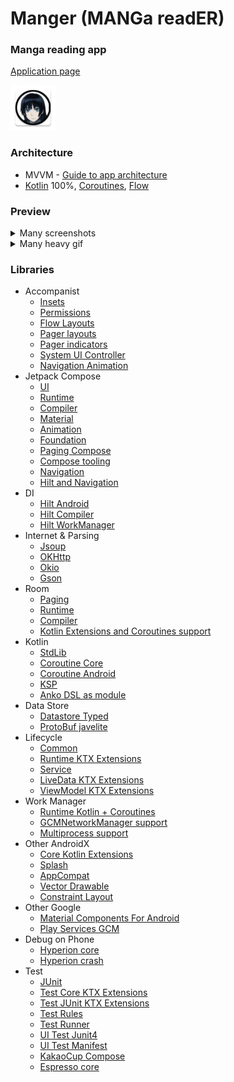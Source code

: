 Manger (MANGa readER)
===================
### Manga reading app

[Application page](https://4pda.to/forum/index.php?showtopic=772886&st=80)

![picture](md_data/icon.png)


### Architecture

* MVVM - [Guide to app architecture](https://developer.android.com/jetpack/guide)
* [Kotlin](https://kotlinlang.org/) 100%, [Coroutines](https://github.com/Kotlin/kotlinx.coroutines),
  [Flow](https://kotlinlang.org/docs/flow.html)

### Preview
<details>
  <summary>Many screenshots</summary>
    <p align="center">
      <img src="md_data/1.jpg" width="20%"/>
      <img src="md_data/2.jpg" width="20%"/>
      <img src="md_data/4.jpg" width="20%"/>
      <img src="md_data/5.jpg" width="20%"/>
      <img src="md_data/6.jpg" width="20%"/>
      <img src="md_data/7.jpg" width="20%"/>
      <img src="md_data/8.jpg" width="20%"/>
      <img src="md_data/9.jpg" width="20%"/>
      <img src="md_data/10.jpg" width="20%"/>
      <img src="md_data/11.jpg" width="20%"/>
      <img src="md_data/12.jpg" width="20%"/>
      <img src="md_data/13.jpg" width="20%"/>
      <img src="md_data/14.jpg" width="20%"/>
      <img src="md_data/15.jpg" width="20%"/>
      <img src="md_data/16.jpg" width="20%"/>
      <img src="md_data/17.jpg" width="20%"/>
      <img src="md_data/18.jpg" width="20%"/>
    </p>
</details>
<details>
  <summary>Many heavy gif</summary>
    <p>  
    <details>
        <summary><b>"Library And Categories"</b> Screens</summary>
        <p>
        <img src="md_data/part_1.gif" width="32%"/>
        <img src="md_data/part_2.gif" width="32%"/>
        <summary><b>"Drawer menu"</b></summary>
        <img src="md_data/part_15.gif" width="32%"/>
    </details>
    <p>
    <details>
        <summary><b>"Chapters of Manga"</b> Screen</summary>
        <img src="md_data/part_16.gif" width="32%"/>
        <img src="md_data/part_17.gif" width="32%"/>
    </details>
    <p>
    <details>
        <summary><b>"Statistic"</b> Screen</summary>
        <img src="md_data/part_3.gif" width="32%"/>
    </details>
    <p>
    <details>
        <summary><b>"Storage"</b> Screen</summary>
        <img src="md_data/part_4.gif" width="32%"/>
    </details>
    <p>
    <details>
        <summary><b>"Site Catalog"</b> Screen</summary>
        <img src="md_data/part_5.gif" width="32%"/>
    </details>
    <p>
    <details>
        <summary><b>"Single Site"</b> Screen</summary>
        <img src="md_data/part_6.gif" width="32%"/>
    </details>
    <p>
    <details>
        <summary><b>"Global Search"</b> Screen</summary>
        <img src="md_data/part_7.gif" width="32%"/>
    </details>
    <p>
    <details>
        <summary><b>"Downloads"</b> Screen</summary>
        <img src="md_data/part_8.gif" width="32%"/>
        <summary><b>"Downloads"</b> Notification</summary>
        <img src="md_data/part_11.gif" width="32%"/>
    </details>
    <p>
    <details>
        <summary><b>"Last Added Chapters"</b> Screen</summary>
        <img src="md_data/part_9.gif" width="32%"/>
    </details>
    <p>
    <details>
        <summary><b>"Scheduler"</b> Screen</summary>
        <img src="md_data/part_10.gif" width="32%"/>
    </details>
    <p>
    <details>
        <summary><b>"Settings"</b> Screen</summary>
        <img src="md_data/part_12.gif" width="32%"/>
        <summary><b>"Change order drawer menu"</b></summary>
        <img src="md_data/part_13.gif" width="32%"/>
    </details>
    <p>
    <details>
        <summary><b>"App launch - Splash"</b> Screen</summary>
        <img src="md_data/part_14.gif" width="32%"/>
    </details>
    <p>
    <details>
        <summary><b>"Downloads"</b> Screen</summary>
    </details>
</details>

### Libraries

* Accompanist
    * [Insets](https://google.github.io/accompanist/insets/)
    * [Permissions](https://google.github.io/accompanist/permissions/)
    * [Flow Layouts](https://google.github.io/accompanist/flowlayout/)
    * [Pager layouts](https://google.github.io/accompanist/pager/)
    * [Pager indicators](https://google.github.io/accompanist/pager/#indicators)
    * [System UI Controller](https://google.github.io/accompanist/systemuicontroller/)
    * [Navigation Animation](https://google.github.io/accompanist/navigation-animation/)
* Jetpack Compose
    * [UI](https://developer.android.com/jetpack/androidx/releases/compose-ui)
    * [Runtime](https://developer.android.com/jetpack/androidx/releases/compose-runtime)
    * [Compiler](https://developer.android.com/jetpack/androidx/releases/compose-compiler)
    * [Material](https://developer.android.com/jetpack/androidx/releases/compose-material)
    * [Animation](https://developer.android.com/jetpack/androidx/releases/compose-animation)
    * [Foundation](https://developer.android.com/jetpack/androidx/releases/compose-foundation)
    * [Paging Compose](https://developer.android.com/jetpack/compose/libraries#paging)
    * [Compose tooling](https://developer.android.com/jetpack/compose/tooling)
    * [Navigation](https://developer.android.com/jetpack/compose/navigation)
    * [Hilt and Navigation](https://developer.android.com/jetpack/compose/libraries#hilt-navigation)
* DI
    * [Hilt Android](https://developer.android.com/training/dependency-injection/hilt-android)
    * [Hilt Compiler](https://developer.android.com/training/dependency-injection/hilt-android)
    * [Hilt WorkManager](https://developer.android.com/training/dependency-injection/hilt-jetpack#workmanager)
* Internet & Parsing
    * [Jsoup](https://jsoup.org)
    * [OKHttp](https://square.github.io/okhttp/)
    * [Okio](https://square.github.io/okio/)
    * [Gson](https://github.com/google/gson)
* Room
    * [Paging](https://developer.android.com/training/data-storage/room)
    * [Runtime](https://developer.android.com/training/data-storage/room)
    * [Compiler](https://developer.android.com/training/data-storage/room)
    * [Kotlin Extensions and Coroutines support](https://developer.android.com/training/data-storage/room)
* Kotlin
    * [StdLib](https://kotlinlang.org/api/latest/jvm/stdlib/)
    * [Coroutine Core](https://github.com/Kotlin/kotlinx.coroutines)
    * [Coroutine Android](https://github.com/Kotlin/kotlinx.coroutines/blob/master/ui/kotlinx-coroutines-android/README.md)
    * [KSP](https://github.com/google/ksp)
    * [Anko DSL as module](https://github.com/Kotlin/anko)
* Data Store
    * [Datastore Typed](https://developer.android.com/topic/libraries/architecture/datastore)
    * [ProtoBuf javelite](https://mvnrepository.com/artifact/com.google.protobuf/protobuf-javalite)
* Lifecycle
    * [Common](https://developer.android.com/topic/libraries/architecture/lifecycle)
    * [Runtime KTX Extensions](https://developer.android.com/topic/libraries/architecture/lifecycle)
    * [Service](https://developer.android.com/reference/android/arch/lifecycle/LifecycleService)
    * [LiveData KTX Extensions](https://developer.android.com/topic/libraries/architecture/livedata)
    * [ViewModel KTX Extensions](https://developer.android.com/topic/libraries/architecture/viewmodel)
* Work Manager
    * [Runtime Kotlin + Coroutines](https://developer.android.com/topic/libraries/architecture/workmanager)
    * [GCMNetworkManager support](https://developer.android.com/jetpack/androidx/releases/work)
    * [Multiprocess support](https://developer.android.com/jetpack/androidx/releases/work)
* Other AndroidX
    * [Core Kotlin Extensions](https://developer.android.com/jetpack/androidx/releases/core#core_and_core-ktx_version_170_2)
    * [Splash](https://developer.android.com/jetpack/androidx/releases/core#core_splashscreen_version_10_2)
    * [AppCompat](https://developer.android.com/jetpack/androidx/releases/appcompat)
    * [Vector Drawable](https://developer.android.com/jetpack/androidx/releases/vectordrawable)
    * [Constraint Layout](https://developer.android.com/jetpack/androidx/releases/constraintlayout)
* Other Google
    * [Material Components For Android](https://mvnrepository.com/artifact/com.google.android.material/material)
    * [Play Services GCM](https://mvnrepository.com/artifact/com.google.android.gms/play-services-gcm?repo=google)
* Debug on Phone
    * [Hyperion core](https://github.com/willowtreeapps/Hyperion-Android)
    * [Hyperion crash](https://github.com/willowtreeapps/Hyperion-Android/tree/develop/hyperion-crash)
* Test
    * [JUnit](https://mvnrepository.com/artifact/junit/junit)
    * [Test Core KTX Extensions](https://developer.android.com/jetpack/androidx/releases/test#core_141_2)
    * [Test JUnit KTX Extensions](https://developer.android.com/jetpack/androidx/releases/test#junit_extensions_114_2)
    * [Test Rules](https://developer.android.com/jetpack/androidx/releases/test#rules_141_2)
    * [Test Runner](https://developer.android.com/jetpack/androidx/releases/test#runner_141_2)
    * [UI Test Junit4](https://developer.android.com/jetpack/compose/testing#setup)
    * [UI Test Manifest](https://developer.android.com/jetpack/compose/testing#setup)
    * [KakaoCup Compose](https://github.com/KakaoCup/Compose)
    * [Espresso core](https://developer.android.com/training/testing/espresso/setup)
